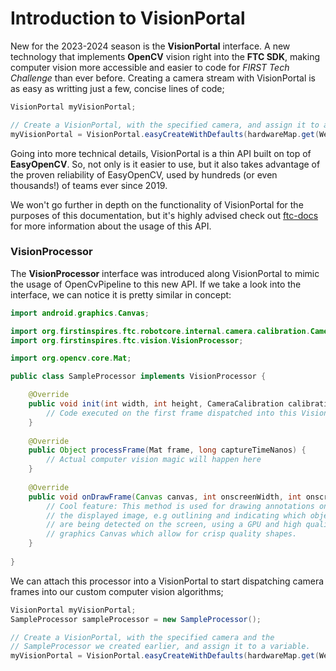 # Introduction to VisionPortal

New for the 2023-2024 season is the **VisionPortal** interface. A new technology that implements **OpenCV** vision right into the **FTC SDK**, making computer vision more accessible and easier to code for _FIRST Tech Challenge_ than ever before. Creating a camera stream with VisionPortal is as easy as writting just a few, concise lines of code;

```java
VisionPortal myVisionPortal;

// Create a VisionPortal, with the specified camera, and assign it to a variable.
myVisionPortal = VisionPortal.easyCreateWithDefaults(hardwareMap.get(WebcamName.class, "Webcam 1"), ...);
```

Going into more technical details, VisionPortal is a thin API built on top of **EasyOpenCV**. So, not only is it easier to use, but it also takes advantage of the proven reliability of EasyOpenCV, used by hundreds (or even thousands!) of teams ever since 2019.

We won't go further in depth on the functionality of VisionPortal for the purposes of this documentation, but it's highly advised check out [ftc-docs](https://ftc-docs.firstinspires.org/en/latest/apriltag/vision\_portal/visionportal\_overview/visionportal-overview.html) for more information about the usage of this API.

### VisionProcessor

The **VisionProcessor** interface was introduced along VisionPortal to mimic the usage of OpenCvPipeline to this new API. If we take a look into the interface, we can notice it is pretty similar in concept:

```java
import android.graphics.Canvas;

import org.firstinspires.ftc.robotcore.internal.camera.calibration.CameraCalibration;
import org.firstinspires.ftc.vision.VisionProcessor;

import org.opencv.core.Mat;

public class SampleProcessor implements VisionProcessor {

    @Override
    public void init(int width, int height, CameraCalibration calibration) {
        // Code executed on the first frame dispatched into this VisionProcessor
    }
    
    @Override
    public Object processFrame(Mat frame, long captureTimeNanos) {
        // Actual computer vision magic will happen here
    }
    
    @Override
    public void onDrawFrame(Canvas canvas, int onscreenWidth, int onscreenHeight, float scaleBmpPxToCanvasPx, float scaleCanvasDensity, Object userContext) {
        // Cool feature: This method is used for drawing annotations onto
        // the displayed image, e.g outlining and indicating which objects
        // are being detected on the screen, using a GPU and high quality 
        // graphics Canvas which allow for crisp quality shapes.
    }
    
}
```

We can attach this processor into a VisionPortal to start dispatching camera frames into our custom computer vision algorithms;

```java
VisionPortal myVisionPortal;
SampleProcessor sampleProcessor = new SampleProcessor();

// Create a VisionPortal, with the specified camera and the 
// SampleProcessor we created earlier, and assign it to a variable.
myVisionPortal = VisionPortal.easyCreateWithDefaults(hardwareMap.get(WebcamName.class, "Webcam 1"), sampleProcessor);
```
